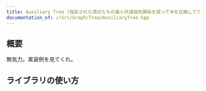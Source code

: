 ```yaml
---
title: Auxiliary Tree (指定された頂点たちの最小共通祖先関係を保って木を圧縮してできる補助的な木)
documentation_of: //Src/Graph/Tree/AuxiliaryTree.hpp
---
```


## 概要

無気力。実装例を見てくれ。

## ライブラリの使い方
